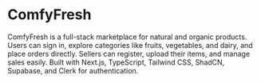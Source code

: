 # ComfyFresh
ComfyFresh is a full-stack marketplace for natural and organic products. Users can sign in, explore categories like fruits, vegetables, and dairy, and place orders directly. Sellers can register, upload their items, and manage sales easily. Built with Next.js, TypeScript, Tailwind CSS, ShadCN, Supabase, and Clerk for authentication.
